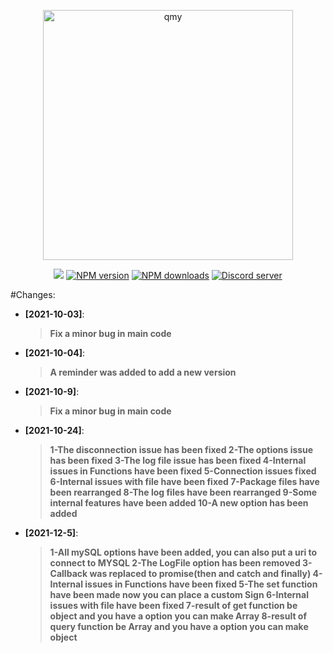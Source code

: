 <div align="center">
  <p>
    <a href="https://www.npmjs.com/package/qmy"><img  src="https://gcdn.pbrd.co/images/iT2RoGwPO1f9.png?o=1" width="400" alt="qmy" /></a>
  </p>
  <p>
    <a href="https://discord.com/users/599882913064026153#804291489319616512"><img src="https://img.shields.io/static/v1?label=powered%20by&message=Arth&color=000&style=for-the-badge&logo=Windows%20Terminal&logoColor=fff"/></a>
    <a href="https://www.npmjs.com/package/qmy"><img src="https://img.shields.io/npm/v/qmy.svg?style=for-the-badge" alt="NPM version" /></a>
    <a href="https://www.npmjs.com/package/qmy"><img src="https://img.shields.io/npm/dt/qmy.svg?maxAge=3600&style=for-the-badge" alt="NPM downloads" /></a>
    <a href="https://discord.gg/r7sgerWCcT"><img src="https://img.shields.io/discord/894463244188676116?https://img.shields.io/static/v1?text=f&style=for-the-badge&logo=discord&logoColor=fff" alt="Discord server" /></a>

  </p>
</div>

#Changes:

- **[2021-10-03]**:
  > **Fix a minor bug in main code**
- **[2021-10-04]**:
  > **A reminder was added to add a new version**
- **[2021-10-9]**:
  > **Fix a minor bug in main code**
- **[2021-10-24]**:
  > **1-The disconnection issue has been fixed
  > 2-The options issue has been fixed
  > 3-The log file issue has been fixed
  > 4-Internal issues in Functions have been fixed
  > 5-Connection issues fixed
  > 6-Internal issues with file have been fixed
  > 7-Package files have been rearranged
  > 8-The log files have been rearranged
  > 9-Some internal features have been added
  > 10-A new option has been added**
- **[2021-12-5]**:
  > **1-All mySQL options have been added, you can also put a uri to connect to MYSQL
  > 2-The LogFile option has been removed
  > 3-Callback was replaced to promise(then and catch and finally)
  > 4-Internal issues in Functions have been fixed
  > 5-The set function have been made now you can place a custom Sign
  > 6-Internal issues with file have been fixed
  > 7-result of get function be object and you have a option you can make Array
  > 8-result of query function be Array and you have a option you can make object**
